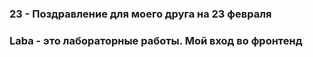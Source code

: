 ### 23 - Поздравление для моего друга на 23 февраля
### Laba - это лабораторные работы. Мой вход во фронтенд
